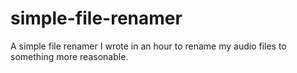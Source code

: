 # simple-file-renamer
A simple file renamer I wrote in an hour to rename my audio files to something more reasonable.
